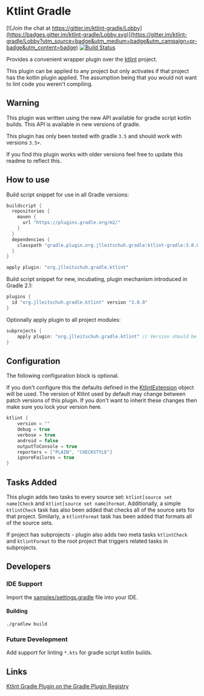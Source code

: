 # Ktlint Gradle

[![Join the chat at https://gitter.im/ktlint-gradle/Lobby](https://badges.gitter.im/ktlint-gradle/Lobby.svg)](https://gitter.im/ktlint-gradle/Lobby?utm_source=badge&utm_medium=badge&utm_campaign=pr-badge&utm_content=badge)
[![Build Status](https://travis-ci.org/JLLeitschuh/ktlint-gradle.svg?branch=master)](https://travis-ci.org/JLLeitschuh/ktlint-gradle)

Provides a convenient wrapper plugin over the [ktlint](https://github.com/shyiko/ktlint) project.

This plugin can be applied to any project but only activates if that project has the kotlin plugin applied.
The assumption being that you would not want to lint code you weren't compiling.

## Warning

This plugin was written using the new API available for gradle script kotlin builds.
This API is available in new versions of gradle.

This plugin has only been tested with gradle `3.5` and should work with versions `3.5+`.

If you find this plugin works with older versions feel free to update this readme to reflect this.


## How to use

Build script snippet for use in all Gradle versions:
```groovy
buildscript {
  repositories {
    maven {
      url "https://plugins.gradle.org/m2/"
    }
  }
  dependencies {
    classpath "gradle.plugin.org.jlleitschuh.gradle:ktlint-gradle:3.0.0"
  }
}

apply plugin: "org.jlleitschuh.gradle.ktlint"
```

Build script snippet for new, incubating, plugin mechanism introduced in Gradle 2.1:
```groovy
plugins {
  id "org.jlleitschuh.gradle.ktlint" version "3.0.0"
}
```

Optionally apply plugin to all project modules:
```groovy
subprojects {
    apply plugin: "org.jlleitschuh.gradle.ktlint" // Version should be inherited from parent
}
```

## Configuration
The following configuration block is optional.

If you don't configure this the defaults defined in the [KtlintExtension](plugin/src/main/kotlin/org/jlleitschuh/gradle/ktlint/KtlintExtension.kt) object will be used.
The version of Ktlint used by default may change between patch versions of this plugin. If you don't want to inherit these changes then make sure you lock your version here.
```groovy
ktlint {
    version = ""
    debug = true
    verbose = true
    android = false
    outputToConsole = true
    reporters = ["PLAIN", "CHECKSTYLE"]
    ignoreFailures = true
}
```

## Tasks Added

This plugin adds two tasks to every source set: `ktlint[source set name]Check` and `ktlint[source set name]Format`.
Additionally, a simple `ktlintCheck` task has also been added that checks all of the source sets for that project.
Similarly, a `ktlintFormat` task has been added that formats all of the source sets.

If project has subprojects - plugin also adds two meta tasks `ktlintCheck` and `ktlintFormat` to the root project that
triggers related tasks in subprojects.


## Developers

### IDE Support

Import the [samples/settings.gradle](samples/settings.gradle) file into your IDE.

#### Building

`./gradlew build`

### Future Development

Add support for linting `*.kts` for gradle script kotlin builds.

## Links

[Ktlint Gradle Plugin on the Gradle Plugin Registry](https://plugins.gradle.org/plugin/org.jlleitschuh.gradle.ktlint)

